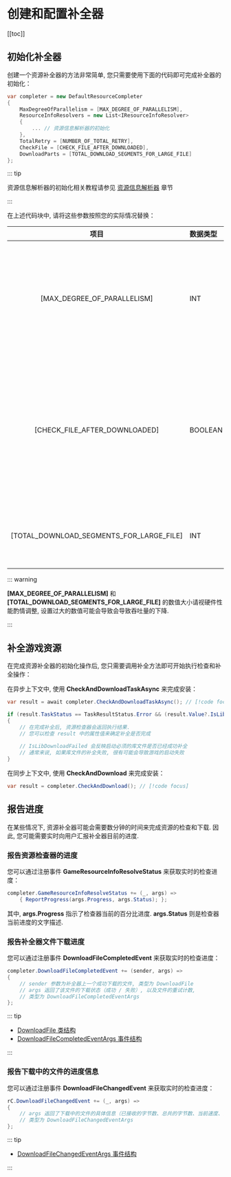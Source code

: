 # 创建和配置补全器

[[toc]]

## 初始化补全器

创建一个资源补全器的方法非常简单, 您只需要使用下面的代码即可完成补全器的初始化：

```c#
var completer = new DefaultResourceCompleter
{
    MaxDegreeOfParallelism = [MAX_DEGREE_OF_PARALLELISM],
    ResourceInfoResolvers = new List<IResourceInfoResolver>
    {
        ... // 资源信息解析器的初始化
    },
    TotalRetry = [NUMBER_OF_TOTAL_RETRY],
    CheckFile = [CHECK_FILE_AFTER_DOWNLOADED],
    DownloadParts = [TOTAL_DOWNLOAD_SEGMENTS_FOR_LARGE_FILE]
};
```

::: tip

资源信息解析器的初始化相关教程请参见 [资源信息解析器](/zhCN/projbobcat/resourceCompleter/resourceInfoResolver/index) 章节

:::

在上述代码块中, 请将这些参数按照您的实际情况替换：

|                    项目                    | 数据类型    |              说明              |
|:----------------------------------------:|:--------|:----------------------------:|
|       [MAX_DEGREE_OF_PARALLELISM]        | INT     |    资源检查并行程度（同时检查游戏资源的数量）     |
|      [CHECK_FILE_AFTER_DOWNLOADED]       | BOOLEAN |  在文件下载完成后检查文件完整性（如果存在资源校检码）  |
| [TOTAL_DOWNLOAD_SEGMENTS_FOR_LARGE_FILE] | INT     |         大文件下载时的分片数量          |

::: warning

**[MAX_DEGREE_OF_PARALLELISM]** 和 **[TOTAL_DOWNLOAD_SEGMENTS_FOR_LARGE_FILE]**
的数值大小请视硬件性能酌情调整, 设置过大的数值可能会导致会导致吞吐量的下降. 

:::

## 补全游戏资源

在完成资源补全器的初始化操作后, 您只需要调用补全方法即可开始执行检查和补全操作：

在异步上下文中, 使用 **CheckAndDownloadTaskAsync** 来完成安装：

```c#
var result = await completer.CheckAndDownloadTaskAsync(); // [!code focus]

if (result.TaskStatus == TaskResultStatus.Error && (result.Value?.IsLibDownloadFailed ?? false))
{
    // 在完成补全后, 资源检查器会返回执行结果. 
    // 您可以检查 result 中的属性值来确定补全是否完成
    
    // IsLibDownloadFailed 会反映启动必须的库文件是否已经成功补全
    // 通常来说, 如果库文件的补全失败, 很有可能会导致游戏的启动失败
}
```

在同步上下文中, 使用 **CheckAndDownload** 来完成安装：

```c#
var result = completer.CheckAndDownload(); // [!code focus]
```

## 报告进度

在某些情况下, 资源补全器可能会需要数分钟的时间来完成资源的检查和下载. 
因此, 您可能需要实时向用户汇报补全器目前的进度. 

### 报告资源检查器的进度

您可以通过注册事件 **GameResourceInfoResolveStatus** 来获取实时的检查进度：

```c#
completer.GameResourceInfoResolveStatus += (_, args) => 
    { ReportProgress(args.Progress, args.Status); };
```

其中,  **args.Progress** 指示了检查器当前的百分比进度. **args.Status** 则是检查器当前进度的文字描述. 

### 报告补全器文件下载进度

您可以通过注册事件 **DownloadFileCompletedEvent** 来获取实时的检查进度：

```c#
completer.DownloadFileCompletedEvent += (sender, args) =>
{
    // sender 参数为补全器上一个成功下载的文件, 类型为 DownloadFile
    // args 返回了该文件的下载状态（成功 / 失败）, 以及文件的重试计数, 
    // 类型为 DownloadFileCompletedEventArgs
};
```

::: tip

+ [DownloadFile 类结构](https://github.com/Corona-Studio/ProjBobcat/blob/master/ProjBobcat/ProjBobcat/Class/Model/DownloadFile.cs)
+ [DownloadFileCompletedEventArgs 事件结构](https://github.com/Corona-Studio/ProjBobcat/blob/master/ProjBobcat/ProjBobcat/Event/DownloadFileCompletedEventArgs.cs)

:::

### 报告下载中的文件的进度信息

您可以通过注册事件 **DownloadFileChangedEvent** 来获取实时的检查进度：

```c#
rC.DownloadFileChangedEvent += (_, args) =>
{
    // args 返回了下载中的文件的具体信息（已接收的字节数、总共的字节数、当前速度、百分比进度）
    // 类型为 DownloadFileChangedEventArgs
};
```

::: tip

+ [DownloadFileChangedEventArgs 事件结构](https://github.com/Corona-Studio/ProjBobcat/blob/master/ProjBobcat/ProjBobcat/Event/DownloadFileChangedEventArgs.cs)

:::
